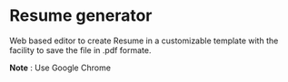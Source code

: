# Resume generator
Web based editor to create Resume in a customizable template with the facility to save the file in .pdf formate.  

**Note** : Use Google Chrome
